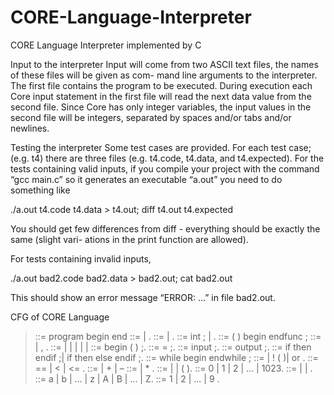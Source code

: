 # CORE-Language-Interpreter

CORE Language Interpreter implemented by C

Input to the interpreter
Input will come from two ASCII text files, the names of these files will be given as com- mand line arguments to the interpreter. The first file contains the program to be executed. During execution each Core input statement in the first file will read the next data value from the second file. Since Core has only integer variables, the input values in the second file will be integers, separated by spaces and/or tabs and/or newlines.

Testing the interpreter
Some test cases are provided. For each test case; (e.g. t4) there are three files (e.g. t4.code, t4.data, and t4.expected). For the tests containing valid inputs, if you compile your project with the command “gcc main.c” so it generates an executable “a.out” you need to do something like

./a.out t4.code t4.data > t4.out; diff t4.out t4.expected

You should get few differences from diff - everything should be exactly the same (slight vari- ations in the print function are allowed). 

For tests containing invalid inputs,

./a.out bad2.code bad2.data > bad2.out; cat bad2.out 

This should show an error message “ERROR: ...” in file bad2.out.


CFG of CORE Language
> <prog> ::= program <decl-seq> begin <stmt-seq> end <decl-seq> ::= <decl> | <decl><decl-seq>. 
> <stmt-seq> ::= <stmt> | <stmt><stmt-seq>. 
> <decl> ::= int <id-list> ; | <decl-func>. 
<decl-func> ::= <id> ( <id-list> ) begin <stmt-seq> endfunc ; <id-list> ::= <id> | <id> , <id-list>.
<stmt> ::= <assign> | <if> | <loop> | <in> | <out> | <func> <func> ::= begin <id> ( <id-list> ) ;.
<assign> ::= <id> = <expr> ;.
<in> ::= input <id> ;.
<out> ::= output <expr> ;.
<if> ::= if <cond> then <stmt-seq> endif ;| if <cond> then <stmt-seq> else <stmt-seq> endif ;.
<loop> ::= while <cond> begin <stmt-seq> endwhile ; <cond> ::= <cmpr> | ! ( <cond> )| <cmpr> or <cond>.
<cmpr> ::= <expr> == <expr> | <expr> < <expr> | <expr> <= <expr>.
<expr> ::= <term> | <term> + <expr> | <term> – <expr> <term> ::= <factor> | <factor> * <term>.
<factor> ::= <const> | <id> | ( <expr> ).
<const> ::= 0 | 1 | 2 | ... | 1023.
<id> ::= <letter> | <id><letter> | <id><digit>.
<letter> ::= a | b | ... | z | A | B | ... | Z.
<digit> ::= 1 | 2 | ... | 9 .
